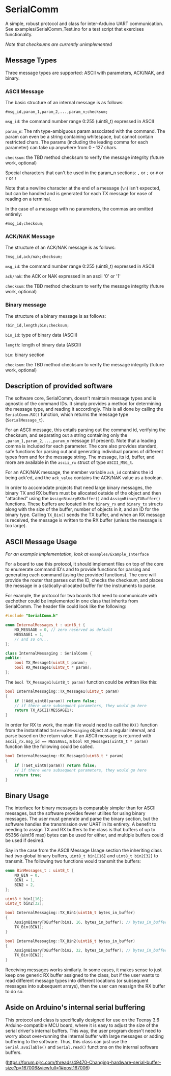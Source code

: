# SerialComm

A simple, robust protocol and class for inter-Arduino UART communication. See examples/SerialComm_Test.ino
for a test script that exercises functionality.

*Note that checksums are currently unimplemented*

## Message Types

Three message types are supported: ASCII with parameters, ACK/NAK, and binary.

### ASCII Message

The basic structure of an internal message is as follows:

```
#msg_id,param_1,param_2,...,param_n;checksum;
```

`msg_id`:   the command number range 0:255 (uint8_t) expressed in ASCII

`param_n`:  The nth type-ambiguous param associated with the command. The param can even be a string 
containing whitespace, but cannot contain restricted chars. The params (including the leading comma 
for each parameter) can take up anywhere from 0 - 127 chars.

`checksum`: the TBD method checksum to verify the message integrity (future work, optional)

Special characters that can't be used in the param_n sections:
`,` or `;` or `#` or `?` or `!`

Note that a newline character at the end of a message (`\n`) isn't expected, but can be handled and is
generated for each TX message for ease of reading on a terminal.

In the case of a message with no parameters, the commas are omitted entirely:

```
#msg_id;checksum;
```

### ACK/NAK Message

The structure of an ACK/NAK message is as follows:

```
?msg_id,ack/nak;checksum;
```

`msg_id`:   the command number range 0:255 (uint8_t) expressed in ASCII

`ack/nak`:  the ACK or NAK expressed in an ascii '0' or '1'

`checksum`: the TBD method checksum to verify the message integrity (future work, optional)

### Binary message

The structure of a binary message is as follows:

```
!bin_id,length;bin;checksum;
```

`bin_id`:   type of binary data (ASCII)

`length`:   length of binary data (ASCII)

`bin`:      binary section

`checksum`: the TBD method checksum to verify the message integrity (future work, optional)

## Description of provided software

The software core, SerialComm, doesn't maintain message types and is agnostic of the command IDs. It
simply provides a method for determining the message type, and reading it accordingly. This is all done
by calling the `SerialComm.RX()` function, which returns the message type (`SerialMessage_t`).

For an ASCII message, this entails parsing out the command id, verifying the checksum, and separating out a
string containing only the `,param_1,param_2,...,param_n` message (if present). Note that a leading comma
is included for each parameter. The core also provides standard, safe functions for parsing out and 
generating individual params of different types from and for the message string. The message, its id, buffer,
and more are available in the `ascii_rx` struct of type `ASCII_MSG_t`.

For an ACK/NAK message, the member variable `ack_id` contains the id being ack'ed, and the `ack_value` contains
the ACK/NAK value as a boolean.

In order to accomodate projects that need large binary messages, the binary TX and RX buffers must be
allocated outside of the object and then "attached" using the `AssignBinaryRXBuffer()` and
`AssignBinaryTXBuffer()` functions. These buffers are located in the `binary_rx` and `binary_tx` structs along with the size of the buffer, number of objects in it, and an ID for the binary type. Calling `TX_Bin()` sends the TX buffer, and when an RX message is received, the message is written to the RX buffer
(unless the message is too large).

## ASCII Message Usage

*For an example implementation, look at* `examples/Example_Interface`

For a board to use this protocol, it should implement files on top of the core to enumerate command ID's
and to provide functions for parsing and generating each command (using the provided functions). The
core will provide the router that parses out the ID, checks the checksum, and places the message in a
statically-allocated buffer for the instruments to parse.

For example, the protocol for two boards that need to communicate with eachother could be implemented in
one class that inherits from SerialComm. The header file could look like the following:

```C++
#include "SerialComm.h"

enum InternalMessages_t : uint8_t {
    NO_MESSAGE = 0, // zero reserved as default
    MESSAGE1 = 1,
    // and so on...
};

class InternalMessaging : SerialComm {
public:
    bool TX_Message1(uint8_t param);
    bool RX_Message1(uint8_t * param);
};
```

The `bool TX_Message1(uint8_t param)` function could be written like this:

```C++
bool InternalMessaging::TX_Message1(uint8_t param)
{
    if (!Add_uint8(param)) return false;
    // if there were subsequent parameters, they would go here
    return TX_ASCII(MESSAGE1);
}
```

In order for RX to work, the main file would need to call the `RX()` function from the instantiated
`InternalMessaging` object at a regular interval, and parse based on the return value. If an ASCII message
is returned with `ascii_rx.msg_id == MESSAGE1`, a `bool RX_Message1(uint8_t * param)` function like the
following could be called.

```C++
bool InternalMessaging::RX_Message1(uint8_t * param)
{
    if (!Get_uint8(param)) return false;
    // if there were subsequent parameters, they would go here
    return true;
}
```

## Binary Usage

The interface for binary messages is comparably simpler than for ASCII messages, but the software provides
fewer utilites for using binary messages. The user must generate and parse the binary section, but the
software handles the transmission over UART in its entirety. A benefit to needing to assign TX and RX 
buffers to the class is that buffers of up to 65356 (uint16 max) bytes can be used for either, and multiple
buffers could be used if desired.

Say in the case from the ASCII Message Usage section the inheriting class had two global binary buffers,
`uint8_t bin1[16]` and `uint8_t bin2[32]` to transmit. The following two functions would transmit the
buffers:

```C++
enum BinMessages_t : uint8_t {
    NO_BIN = 0,
    BIN1 = 1,
    BIN2 = 2,
};

uint8_t bin1[16];
uint8_t bin2[32];

bool InternalMessaging::TX_Bin1(uint16_t bytes_in_buffer)
{
    AssignBinaryTXBuffer(bin1, 16, bytes_in_buffer); // bytes_in_buffer exists in case buffer isn't full
    TX_Bin(BIN1);
}

bool InternalMessaging::TX_Bin2(uint16_t bytes_in_buffer)
{
    AssignBinaryTXBuffer(bin2, 32, bytes_in_buffer); // bytes_in_buffer exists in case buffer isn't full
    TX_Bin(BIN2);
}
```

Receiving messages works similarly. In some cases, it makes sense to just keep one generic RX buffer 
assigned to the class, but if the user wants to read different message types into different locations (or subsequent messages into subsequent arrays), then the user can reassign the RX buffer to do so.

## Aside on Arduino's internal serial buffering

This protocol and class is specifically designed for use on the Teensy 3.6 Arduino-compatible MCU board,
where it is easy to adjust the size of the serial driver's internal buffers. This way, the user program
doesn't need to worry about over-running the internal buffer with large messages or adding buffering
to the software. Thus, this class can just use the `Serial.available()` and `Serial.read()` functions
on the internal software buffers.

(https://forum.pjrc.com/threads/49470-Changing-hardware-serial-buffer-size?p=167006&viewfull=1#post167006)
